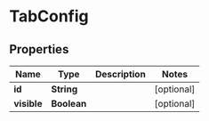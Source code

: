 # TabConfig

## Properties
Name | Type | Description | Notes
------------ | ------------- | ------------- | -------------
**id** | **String** |  |  [optional]
**visible** | **Boolean** |  |  [optional]
